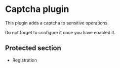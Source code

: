 # Captcha plugin

This plugin adds a captcha to sensitive operations.

Do not forget to configure it once you have enabled it.


## Protected section

* Registration
